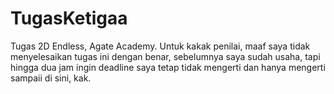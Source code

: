 # TugasKetigaa
Tugas 2D Endless, Agate Academy. Untuk kakak penilai, maaf saya tidak menyelesaikan tugas ini dengan benar, sebelumnya saya sudah usaha, tapi hingga dua jam ingin deadline saya tetap tidak mengerti dan hanya mengerti sampaii di sini, kak.
